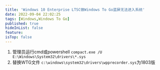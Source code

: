 ```yaml
---
title: 'Windows 10 Enterprise LTSC做Windows To Go蓝屏无法进入系统'
date: 2022-09-04 22:02:25
tags: [Windows,Windows To Go]
published: true
hideInList: false
feature: 
isTop: false
---
```


1. 管理员运行cmd或powershell
`compact.exe /U E:\Windows\System32\drivers\*.sys`
2. 替换WTG文件
`c:\windows\system32\drivers\wpprecorder.sys`为1803版
